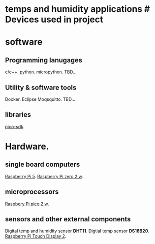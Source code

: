 # temps and humidity applications # Devices used in project

# software
## Programming lanugages
c/c++.
python.
micropython.
TBD...
## Utility & software tools
Docker.
Eclipse Moqsquitto.
TBD...
## libraries
[pico-sdk](https://github.com/raspberrypi/pico-sdk).

# Hardware.
## single board computers 
[Raspberry Pi 5](https://www.electrokit.com/raspberry-pi-5-4gb).
[Raspberry Pi zero 2 w](https://www.electrokit.com/raspberry-pi-zero-2-wh-med-header).
## microprocessors
[Raspbery Pi pico 2 w](https://www.electrokit.com/raspberry-pi-pico-2-wh).
## sensors and other external components
Digital temp and humidity sensor [**DHT11**](https://www.electrokit.com/digital-temperatur-och-fuktsensor-dht11?gad_source=1&gclid=CjwKCAjw47i_BhBTEiwAaJfPphUT4hafatninANtBC2LyBjfZdAijiScUMjQQJ7mAta9504wdJjk9BoCUQAQAvD_BwE).
Digtial temp sensor [**DS18B20**](https://www.electrokit.com/temperatursensor-ds18b20#:~:text=Digital%20temperatursensor%20DS18B20%20som%20m%C3%A4ter,9%2D%20och%2012%2Dbitar.).
[Raspberry Pi Touch Display 2](https://www.electrokit.com/raspberry-pi-touch-display-2?gad_source=1&gclid=CjwKCAjw47i_BhBTEiwAaJfPpm3QhIrr4pp1sjCruy8f8WO_yzYBXjPS5uTyz6VbuVXTFLWNrVBRChoC2nEQAvD_BwE).


